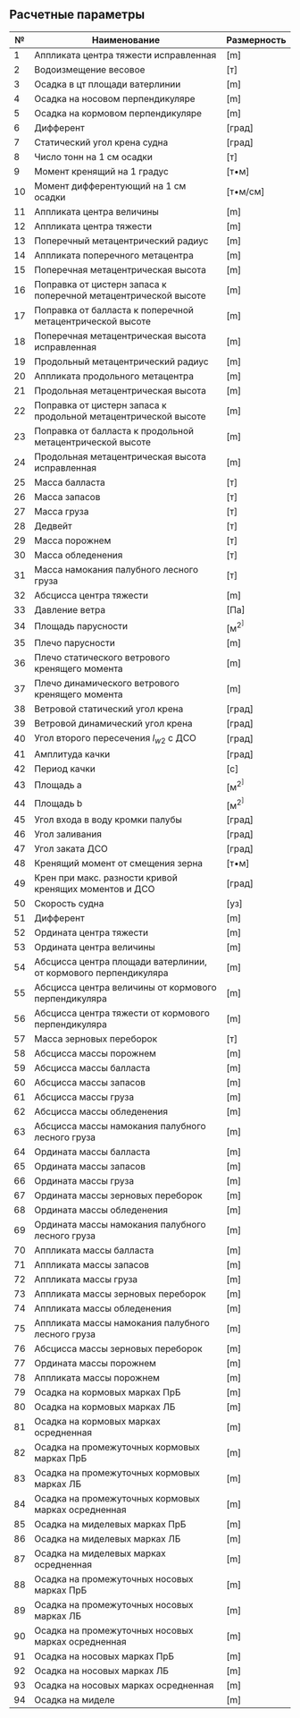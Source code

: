 ## Расчетные параметры
| №   | Наименование                                                    | Размерность    |
| --- | --------------------------------------------------------------- | -------------- |
| 1   | Аппликата центра тяжести исправленная                           | [m]            |
| 2   | Водоизмещение весовое                                           | [т]            |
| 3   | Осадка в цт площади ватерлинии                                  | [m]            |
| 4   | Осадка на носовом перпендикуляре                                | [m]            |
| 5   | Осадка на кормовом перпендикуляре                               | [m]            |
| 6   | Дифферент                                                       | [град]         |
| 7   | Статический угол крена судна                                    | [град]         |
| 8   | Число тонн на 1 см осадки                                       | [т]            |
| 9   | Момент кренящий на 1 градус                                     | [т•м]          |
| 10  | Момент дифферентующий на 1 см осадки                            | [т•м/см]       |
| 11  | Аппликата центра величины                                       | [m]            |
| 12  | Аппликата центра тяжести                                        | [m]            |
| 13  | Поперечный метацентрический радиус                              | [m]            |
| 14  | Аппликата поперечного метацентра                                | [m]            |
| 15  | Поперечная метацентрическая высота                              | [m]            |
| 16  | Поправка от цистерн запаса к поперечной метацентрической высоте | [m]            |
| 17  | Поправка от балласта к поперечной метацентрической высоте       | [m]            |
| 18  | Поперечная метацентрическая высота исправленная                 | [m]            |
| 19  | Продольный метацентрический радиус                              | [m]            |
| 20  | Аппликата продольного метацентра                                | [m]            |
| 21  | Продольная метацентрическая высота                              | [m]            |
| 22  | Поправка от цистерн запаса к продольной метацентрической высоте | [m]            |
| 23  | Поправка от балласта к продольной метацентрической высоте       | [m]            |
| 24  | Продольная метацентрическая высота исправленная                 | [m]            |
| 25  | Масса балласта                                                  | [т]            |
| 26  | Масса запасов                                                   | [т]            |
| 27  | Масса груза                                                     | [т]            |
| 28  | Дедвейт                                                         | [т]            |
| 29  | Масса порожнем                                                  | [т]            |
| 30  | Масса обледенения                                               | [т]            |
| 31  | Масса намокания палубного лесного груза                         | [т]            |
| 32  | Абсцисса центра тяжести                                         | [m]            |
| 33  | Давление ветра                                                  | [Па]           |
| 34  | Площадь парусности                                              | [м<sup>2<sup>] |
| 35  | Плечо парусности                                                | [m]            |
| 36  | Плечо статического ветрового кренящего момента                  | [m]            |
| 37  | Плечо динамического ветрового кренящего момента                 | [m]            |
| 38  | Ветровой статический угол крена                                 | [град]         |
| 39  | Ветровой динамический угол крена                                | [град]         |
| 40  | Угол второго пересечения $l_{w2}$ с ДСО                         | [град]         |
| 41  | Амплитуда качки                                                 | [град]         |
| 42  | Период качки                                                    | [с]            |
| 43  | Площадь a                                                       | [м<sup>2<sup>] |
| 44  | Площадь b                                                       | [м<sup>2<sup>] |
| 45  | Угол входа в воду кромки палубы                                 | [град]         |
| 46  | Угол заливания                                                  | [град]         |
| 47  | Угол заката ДСО                                                 | [град]         |
| 48  | Кренящий момент от смещения зерна                               | [т•м]          |
| 49  | Крен при макс. разности кривой кренящих моментов и ДСО          | [град]         |
| 50  | Скорость судна                                                  | [уз]           |
| 51  | Дифферент                                                       | [m]            |
| 52  | Ордината центра тяжести                                         | [m]            |
| 53  | Ордината центра величины                                        | [m]            |
| 54  | Абсцисса центра площади ватерлинии, от кормового перпендикуляра | [m]            |
| 55  | Абсцисса центра величины от кормового перпендикуляра            | [m]            |
| 56  | Абсцисса центра тяжести от кормового перпендикуляра             | [m]            |
| 57  | Масса зерновых переборок                                        | [т]            |
| 58  | Абсцисса массы порожнем                                         | [m]            |
| 59  | Абсцисса массы балласта                                         | [m]            |
| 60  | Абсцисса массы запасов                                          | [m]            |
| 61  | Абсцисса массы груза                                            | [m]            |
| 62  | Абсцисса массы обледенения                                      | [m]            |
| 63  | Абсцисса массы намокания палубного лесного груза                | [m]            |
| 64  | Ордината массы балласта                                         | [m]            |
| 65  | Ордината массы запасов                                          | [m]            |
| 66  | Ордината массы груза                                            | [m]            |
| 67  | Ордината массы зерновых переборок                               | [m]            |
| 68  | Ордината массы обледенения                                      | [m]            |
| 69  | Ордината массы намокания палубного лесного груза                | [m]            |
| 70  | Аппликата массы балласта                                        | [m]            |
| 71  | Аппликата массы запасов                                         | [m]            |
| 72  | Аппликата массы груза                                           | [m]            |
| 73  | Аппликата массы зерновых переборок                              | [m]            |
| 74  | Аппликата массы обледенения                                     | [m]            |
| 75  | Аппликата массы намокания палубного лесного груза               | [m]            |
| 76  | Абсцисса массы зерновых переборок                               | [m]            |
| 77  | Ордината массы порожнем                                         | [m]            |
| 78  | Аппликата массы порожнем                                        | [m]            |
| 79  | Осадка на кормовых марках ПрБ                                   | [m]            |
| 80  | Осадка на кормовых марках ЛБ                                    | [m]            |
| 81  | Осадка на кормовых марках осредненная                           | [m]            |
| 82  | Осадка на промежуточных кормовых марках ПрБ                     | [m]            |
| 83  | Осадка на промежуточных кормовых марках ЛБ                      | [m]            |
| 84  | Осадка на промежуточных кормовых марках осредненная             | [m]            |
| 85  | Осадка на миделевых марках ПрБ                                  | [m]            |
| 86  | Осадка на миделевых марках ЛБ                                   | [m]            |
| 87  | Осадка на миделевых марках осредненная                          | [m]            |
| 88  | Осадка на промежуточных носовых марках ПрБ                      | [m]            |
| 89  | Осадка на промежуточных носовых марках ЛБ                       | [m]            |
| 90  | Осадка на промежуточных носовых марках осредненная              | [m]            |
| 91  | Осадка на носовых марках ПрБ                                    | [m]            |
| 92  | Осадка на носовых марках ЛБ                                     | [m]            |
| 93  | Осадка на носовых марках осредненная                            | [m]            |
| 94  | Осадка на миделе                                                | [m]            |